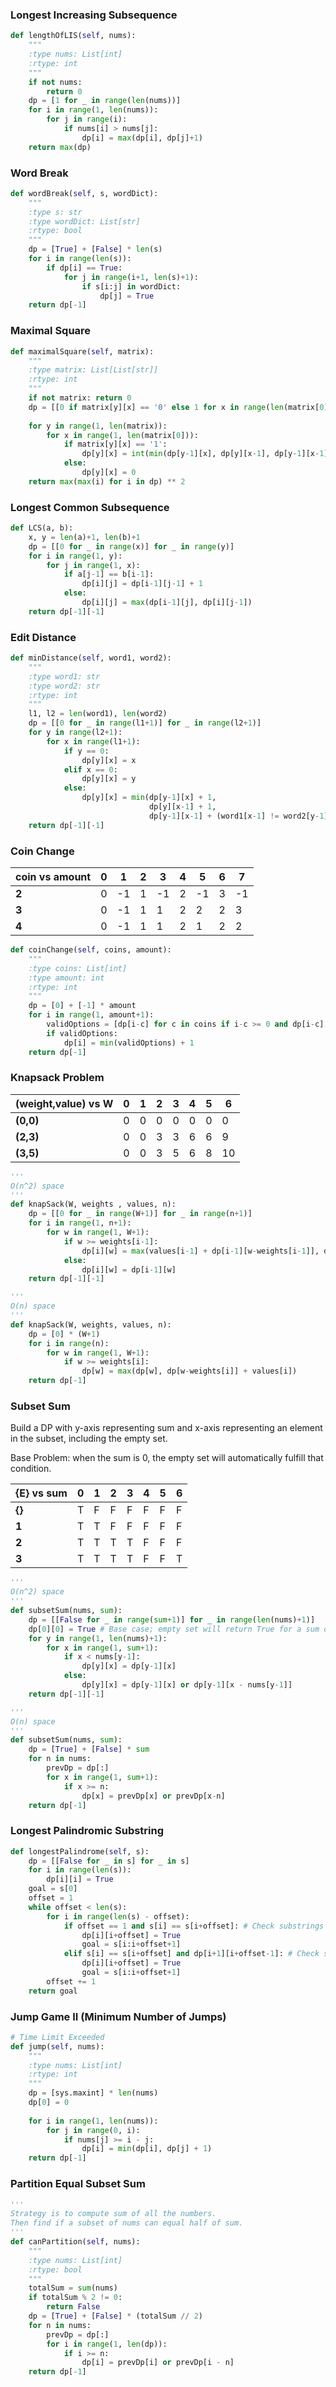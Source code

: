 ### Longest Increasing Subsequence

```python 
def lengthOfLIS(self, nums):
	"""
	:type nums: List[int]
	:rtype: int
	"""
	if not nums:
		return 0
	dp = [1 for _ in range(len(nums))]
	for i in range(1, len(nums)):
		for j in range(i):
			if nums[i] > nums[j]:
				dp[i] = max(dp[i], dp[j]+1)
	return max(dp)
```

### Word Break

```python
def wordBreak(self, s, wordDict):
    """
    :type s: str
    :type wordDict: List[str]
    :rtype: bool
    """
    dp = [True] + [False] * len(s)
    for i in range(len(s)):
        if dp[i] == True:
            for j in range(i+1, len(s)+1):
                if s[i:j] in wordDict:
                    dp[j] = True
    return dp[-1]
```

### Maximal Square

```python
def maximalSquare(self, matrix):
	"""
	:type matrix: List[List[str]]
	:rtype: int
	"""
	if not matrix: return 0
	dp = [[0 if matrix[y][x] == '0' else 1 for x in range(len(matrix[0]))] for y in range(len(matrix))]
	
	for y in range(1, len(matrix)):
		for x in range(1, len(matrix[0])):
			if matrix[y][x] == '1':
				dp[y][x] = int(min(dp[y-1][x], dp[y][x-1], dp[y-1][x-1])) + 1
			else:
				dp[y][x] = 0
	return max(max(i) for i in dp) ** 2
```

### Longest Common Subsequence

```python
def LCS(a, b):
	x, y = len(a)+1, len(b)+1
	dp = [[0 for _ in range(x)] for _ in range(y)]
	for i in range(1, y):
		for j in range(1, x):
			if a[j-1] == b[i-1]:
				dp[i][j] = dp[i-1][j-1] + 1
			else:
				dp[i][j] = max(dp[i-1][j], dp[i][j-1])
	return dp[-1][-1]
```

### Edit Distance

```python
def minDistance(self, word1, word2):
	"""
	:type word1: str
	:type word2: str
	:rtype: int
	"""
	l1, l2 = len(word1), len(word2)
	dp = [[0 for _ in range(l1+1)] for _ in range(l2+1)]
	for y in range(l2+1):
		for x in range(l1+1):
			if y == 0:
				dp[y][x] = x
			elif x == 0:
				dp[y][x] = y
			else:
				dp[y][x] = min(dp[y-1][x] + 1, 
							   dp[y][x-1] + 1, 
							   dp[y-1][x-1] + (word1[x-1] != word2[y-1]))
	return dp[-1][-1]
```

### Coin Change

coin vs amount |  0  |  1  |  2  |  3  |  4  |  5  |  6  |  7
-------------- | --- | --- | --- | --- | --- | --- | --- | ---
__2__          | 0   | -1  | 1   | -1  | 2   | -1  | 3   | -1
__3__          | 0   | -1  | 1   | 1   | 2   | 2   | 2   | 3
__4__          | 0   | -1  | 1   | 1   | 2   | 1   | 2   | 2

```python
def coinChange(self, coins, amount):
    """
    :type coins: List[int]
    :type amount: int
    :rtype: int
    """
    dp = [0] + [-1] * amount
    for i in range(1, amount+1):
        validOptions = [dp[i-c] for c in coins if i-c >= 0 and dp[i-c] != -1]
        if validOptions:
            dp[i] = min(validOptions) + 1
    return dp[-1] 
```

### Knapsack Problem

(weight,value) vs W |  0  |  1  |  2  |  3  |  4  |  5  |  6
------------------- | --- | --- | --- | --- | --- | --- | ---
__(0,0)__           | 0   | 0   | 0   | 0   | 0   | 0   | 0
__(2,3)__           | 0   | 0   | 3   | 3   | 6   | 6   | 9
__(3,5)__           | 0   | 0   | 3   | 5   | 6   | 8   | 10


```python
'''
O(n^2) space
'''
def knapSack(W, weights , values, n):
    dp = [[0 for _ in range(W+1)] for _ in range(n+1)]
    for i in range(1, n+1):
        for w in range(1, W+1):
            if w >= weights[i-1]:
                dp[i][w] = max(values[i-1] + dp[i-1][w-weights[i-1]], dp[i-1][w])
            else:
                dp[i][w] = dp[i-1][w]
    return dp[-1][-1]

'''
O(n) space
'''
def knapSack(W, weights, values, n):
    dp = [0] * (W+1)
    for i in range(n):
        for w in range(1, W+1):
            if w >= weights[i]:
                dp[w] = max(dp[w], dp[w-weights[i]] + values[i])
    return dp[-1]
```

### Subset Sum

Build a DP with y-axis representing sum and x-axis representing an element in the subset, including the empty set. 

Base Problem: when the sum is 0, the empty set will automatically fulfill that condition. 

{E} vs sum |  0  |  1  |  2  |  3  |  4  |  5  |  6
---------- | --- | --- | --- | --- | --- | --- | ---
__{}__     | T   | F   | F   | F   | F   | F   | F
__1__      | T   | T   | F   | F   | F   | F   | F
__2__      | T   | T   | T   | T   | F   | F   | F
__3__      | T   | T   | T   | T   | F   | F   | T

```python
'''
O(n^2) space
'''
def subsetSum(nums, sum):
    dp = [[False for _ in range(sum+1)] for _ in range(len(nums)+1)]
    dp[0][0] = True # Base case; empty set will return True for a sum of 0
    for y in range(1, len(nums)+1):
        for x in range(1, sum+1):
            if x < nums[y-1]:
                dp[y][x] = dp[y-1][x]
            else:
                dp[y][x] = dp[y-1][x] or dp[y-1][x - nums[y-1]]
    return dp[-1][-1]
```

```python
'''
O(n) space
'''
def subsetSum(nums, sum):
    dp = [True] + [False] * sum
    for n in nums:
        prevDp = dp[:]
        for x in range(1, sum+1):
            if x >= n:
                dp[x] = prevDp[x] or prevDp[x-n]
    return dp[-1]
```

### Longest Palindromic Substring

```python
def longestPalindrome(self, s):
    dp = [[False for _ in s] for _ in s]
    for i in range(len(s)):
        dp[i][i] = True
    goal = s[0]
    offset = 1
    while offset < len(s):
        for i in range(len(s) - offset):
            if offset == 1 and s[i] == s[i+offset]: # Check substrings of length 2
                dp[i][i+offset] = True
                goal = s[i:i+offset+1]
            elif s[i] == s[i+offset] and dp[i+1][i+offset-1]: # Check substrings of length 3 and up
                dp[i][i+offset] = True
                goal = s[i:i+offset+1]
        offset += 1
    return goal
```

### Jump Game II (Minimum Number of Jumps)

```python
# Time Limit Exceeded
def jump(self, nums):
    """
    :type nums: List[int]
    :rtype: int
    """
    dp = [sys.maxint] * len(nums)
    dp[0] = 0
    
    for i in range(1, len(nums)):
        for j in range(0, i):
            if nums[j] >= i - j:
                dp[i] = min(dp[i], dp[j] + 1)
    return dp[-1]
```

### Partition Equal Subset Sum

```python
'''
Strategy is to compute sum of all the numbers.
Then find if a subset of nums can equal half of sum.
'''
def canPartition(self, nums):
    """
    :type nums: List[int]
    :rtype: bool
    """
    totalSum = sum(nums)
    if totalSum % 2 != 0:
        return False
    dp = [True] + [False] * (totalSum // 2)
    for n in nums:
        prevDp = dp[:]
        for i in range(1, len(dp)):
            if i >= n:
                dp[i] = prevDp[i] or prevDp[i - n]
    return dp[-1]
```
